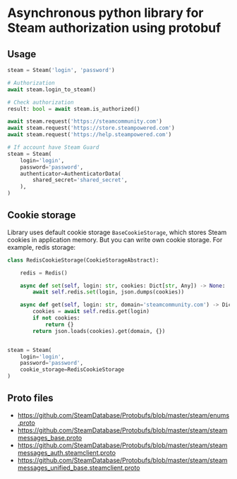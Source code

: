 # Asynchronous python library for Steam authorization using protobuf


## Usage

```python
steam = Steam('login', 'password')

# Authorization
await steam.login_to_steam()

# Check authorization
result: bool = await steam.is_authorized()

await steam.request('https://steamcommunity.com')
await steam.request('https://store.steampowered.com')
await steam.request('https://help.steampowered.com')

# If account have Steam Guard
steam = Steam(
    login='login',
    password='password',
    authenticator=AuthenticatorData(
        shared_secret='shared_secret',
    ),
)
```

## Cookie storage

Library uses default cookie storage `BaseCookieStorage`, which stores Steam cookies in application memory.
But you can write own cookie storage. For example, redis storage:

```python
class RedisCookieStorage(CookieStorageAbstract):

    redis = Redis()

    async def set(self, login: str, cookies: Dict[str, Any]) -> None:
        await self.redis.set(login, json.dumps(cookies))

    async def get(self, login: str, domain='steamcommunity.com') -> Dict[str, Any]:
        cookies = await self.redis.get(login)
        if not cookies:
            return {}
        return json.loads(cookies).get(domain, {})


steam = Steam(
    login='login',
    password='password',
    cookie_storage=RedisCookieStorage
)
```

## Proto files

- https://github.com/SteamDatabase/Protobufs/blob/master/steam/enums.proto
- https://github.com/SteamDatabase/Protobufs/blob/master/steam/steammessages_base.proto
- https://github.com/SteamDatabase/Protobufs/blob/master/steam/steammessages_auth.steamclient.proto
- https://github.com/SteamDatabase/Protobufs/blob/master/steam/steammessages_unified_base.steamclient.proto
